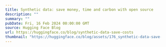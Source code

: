 ```yaml
---
title: Synthetic data: save money, time and carbon with open source
description: ""
summary: ""
pubDate: Fri, 16 Feb 2024 00:00:00 GMT
source: Hugging Face Blog
url: https://huggingface.co/blog/synthetic-data-save-costs
thumbnail: "https://huggingface.co/blog/assets/176_synthetic-data-save-costs/thumbnail.png"
---
```


